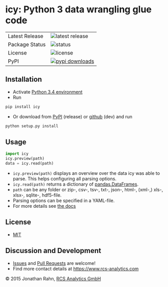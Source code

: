 # icy: Python 3 data wrangling glue code

<table>
<tr>
  <td>Latest Release</td>
  <td><img src="https://img.shields.io/pypi/v/icy.svg" alt="latest release" /></td>
</tr>
<tr>
  <td>Package Status</td>
  <td><img src="https://img.shields.io/pypi/status/icy.svg" alt="status" /></td>
</tr>
<tr>
  <td>License</td>
  <td><img src="https://img.shields.io/pypi/l/icy.svg" alt="license" /></td>
</tr>
<tr>
  <td>PyPI</td>
  <td>
    <a href="https://pypi.python.org/pypi/icy/">
    <img src="https://img.shields.io/pypi/dm/icy.svg" alt="pypi downloads" />
    </a>
  </td>
</tr>
</table>


## Installation

  * Activate [Python 3.4 environment](https://docs.python.org/3/library/venv.html#creating-virtual-environments)
  * Run
```sh
pip install icy
```
  * Or download from [PyPI](https://pypi.python.org/pypi/icy) (release) or [github](https://github.com/rcs-analytics/icy) (dev) and run
```sh
python setup.py install
```


## Usage

```python
import icy
icy.preview(path)
data = icy.read(path)
```
  * `icy.preview(path)` displays an overview over the data icy was able to parse. This helps configuring all parsing options.
  * `icy.read(path)` returns a dictionary of [pandas.DataFrames](http://pandas.pydata.org/pandas-docs/stable/generated/pandas.DataFrame.html).
  * `path` can be any folder or zip-, csv-, tsv-, txt-, json-, html-, (xml-,) xls-, xlsx-, sqlite-, hdf5-file.
  * Parsing options can be specified in a YAML-file.
  * For more details see [the docs](https://pythonhosted.org/icy/)


## License

  * [MIT](https://github.com/rcs-analytics/icy/blob/master/LICENSE)


## Discussion and Development

  * [Issues](https://github.com/rcs-analytics/icy/issues) and [Pull Requests](https://github.com/rcs-analytics/icy/pulls) are welcome!
  * Find more contact details at https://www.rcs-analytics.com


© 2015 Jonathan Rahn, [RCS Analytics GmbH](https://www.rcs-analytics.com)